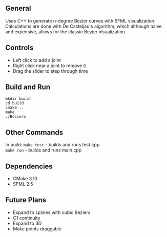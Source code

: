 ## General
Uses C++ to generate n-degree Bezier curves with SFML visualization.\
Calculations are done with De Casteljau's algorithm, which although naive and expensive, allows for the classic Bezier visualization.

## Controls
- Left click to add a joint
- Right click near a joint to remove it
- Drag the slider to step through time

## Build and Run
```
mkdir build
cd build
cmake ..
make
./Beziers
```

## Other Commands
In build:
```make test``` - builds and runs test.cpp\
```make run``` - builds and runs main.cpp

## Dependencies
- CMake 3.10
- SFML 2.5

## Future Plans
- Expand to splines with cubic Beziers
- C1 continuity
- Expand to 3D
- Make points draggable

